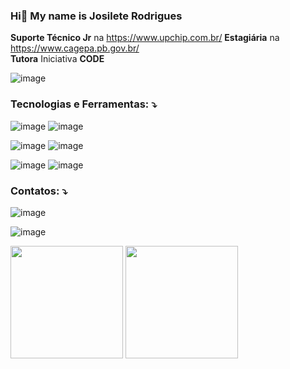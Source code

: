  ### Hi👋 My name is Josilete Rodrigues ###
**Suporte Técnico Jr** na https://www.upchip.com.br/
**Estagiária** na https://www.cagepa.pb.gov.br/                                                                                                          
**Tutora** Iniciativa **CODE**

![image](https://github.com/JosileteRodrigues/JosileteRodrigues/assets/44982021/c55cc1c7-e2d4-48e5-a6f7-cfd734515187)



### **Tecnologias e Ferramentas:** ⤵️    
![image](https://github.com/JosileteRodrigues/JosileteRodrigues/assets/44982021/7ef30608-fa35-47f6-858a-c2dc59f10e12) ![image](https://github.com/JosileteRodrigues/JosileteRodrigues/assets/44982021/732f6e88-93c9-4deb-9630-0e381f7658c1)

![image](https://github.com/JosileteRodrigues/JosileteRodrigues/assets/44982021/8d0948bf-0e16-49d5-8887-ef66695b85e9)
![image](https://github.com/JosileteRodrigues/JosileteRodrigues/assets/44982021/870739c7-4228-412f-ace3-9afb566a947a)


![image](https://github.com/JosileteRodrigues/JosileteRodrigues/assets/44982021/023284ff-e4b9-42a9-b047-405cbc4479a3) ![image](https://github.com/JosileteRodrigues/JosileteRodrigues/assets/44982021/cb407bd5-f911-43bf-a21c-ddd76241c980)







### **Contatos:** ⤵️

![image](https://github.com/JosileteRodrigues/JosileteRodrigues/assets/44982021/4d7fcf90-7b33-4bee-a29c-de55f928c127)

![image](https://github.com/JosileteRodrigues/JosileteRodrigues/assets/44982021/491bb4a9-f45e-4233-8a0c-e948f7893c3d)

 <div>
  <img height="180em" src="https://github-readme-stats.vercel.app/api?username=JosileteRodrigues&count_private=false&show_icons=true&theme=algolia&&include_all_commits=true"/>

  <img height="180em" src="https://github-readme-stats-eight-theta.vercel.app/api/top-langs/?username=JosileteRodrigues&layout=compact&langs_count=8&theme=tokyonight&card_width=250"/>
</div>

